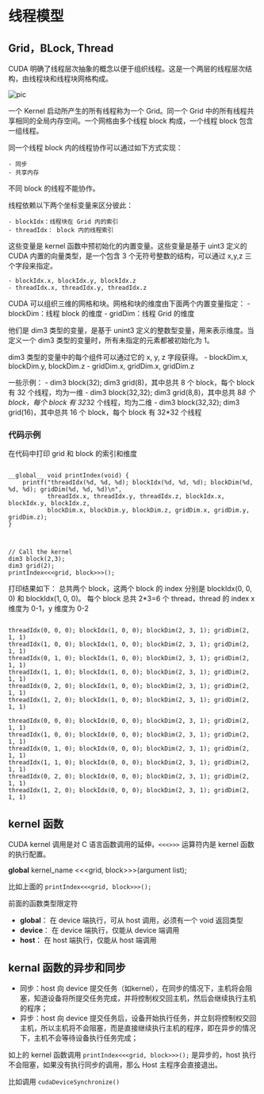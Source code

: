 # 线程模型

## Grid，BLock, Thread

CUDA 明确了线程层次抽象的概念以便于组织线程。这是一个两层的线程层次结构，由线程块和线程块网格构成。

![pic](https://docs.nvidia.com/cuda/cuda-c-programming-guide/graphics/grid-of-thread-blocks.png)

一个 Kernel 启动所产生的所有线程称为一个 Grid。同一个 Grid 中的所有线程共享相同的全局内存空间。一个网格由多个线程 block 构成，一个线程 block 包含一组线程。

同一个线程 block 内的线程协作可以通过如下方式实现：

    - 同步
    - 共享内存

不同 block 的线程不能协作。

线程依赖以下两个坐标变量来区分彼此：

    - blockIdx：线程块在 Grid 内的索引
    - threadIdx： block 内的线程索引

这些变量是 kernel 函数中预初始化的内置变量。这些变量是基于 uint3 定义的 CUDA 内置的向量类型，是一个包含 3 个无符号整数的结构，可以通过 x,y,z 三个字段来指定。

    - blockIdx.x, blockIdx.y, blockIdx.z
    - threadIdx.x, threadIdx.y, threadIdx.z


CUDA 可以组织三维的网格和块。网格和块的维度由下面两个内置变量指定：
    - blockDim：线程 block 的维度
    - gridDim：线程 Grid 的维度

他们是 dim3 类型的变量，是基于 unint3 定义的整数型变量，用来表示维度。当定义一个 dim3 类型的变量时，所有未指定的元素都被初始化为 1。

dim3 类型的变量中的每个组件可以通过它的 x, y, z 字段获得。
    - blockDim.x, blockDim.y, blockDim.z
    - gridDim.x, gridDim.x, gridDim.z

一些示例：
    - dim3 block(32); dim3 grid(8)，其中总共 8 个 block，每个 block 有 32 个线程，均为一维
    - dim3 block(32,32); dim3 grid(8,8)，其中总共 8*8 个 block，每个 block 有 32*32 个线程，均为二维
    - dim3 block(32,32); dim3 grid(16)，其中总共 16 个 block，每个 block 有 32*32 个线程

### 代码示例

在代码中打印 grid 和 block 的索引和维度

```

__global__ void printIndex(void) {
    printf("threadIdx(%d, %d, %d); blockIdx(%d, %d, %d); blockDim(%d, %d, %d); gridDim(%d, %d, %d)\n",
           threadIdx.x, threadIdx.y, threadIdx.z, blockIdx.x, blockIdx.y, blockIdx.z,
           blockDim.x, blockDim.y, blockDim.z, gridDim.x, gridDim.y, gridDim.z);
}



// Call the kernel
dim3 block(2,3);
dim3 grid(2);
printIndex<<<grid, block>>>();

```

打印结果如下：
总共两个 block，这两个 block 的 index 分别是 blockIdx(0, 0, 0) 和 blockIdx(1, 0, 0)。
每个 block 总共 2*3=6 个 thread，thread 的 index x 维度为 0-1，y 维度为 0-2
```

threadIdx(0, 0, 0); blockIdx(1, 0, 0); blockDim(2, 3, 1); gridDim(2, 1, 1)
threadIdx(1, 0, 0); blockIdx(1, 0, 0); blockDim(2, 3, 1); gridDim(2, 1, 1)
threadIdx(0, 1, 0); blockIdx(1, 0, 0); blockDim(2, 3, 1); gridDim(2, 1, 1)
threadIdx(1, 1, 0); blockIdx(1, 0, 0); blockDim(2, 3, 1); gridDim(2, 1, 1)
threadIdx(0, 2, 0); blockIdx(1, 0, 0); blockDim(2, 3, 1); gridDim(2, 1, 1)
threadIdx(1, 2, 0); blockIdx(1, 0, 0); blockDim(2, 3, 1); gridDim(2, 1, 1)

threadIdx(0, 0, 0); blockIdx(0, 0, 0); blockDim(2, 3, 1); gridDim(2, 1, 1)
threadIdx(1, 0, 0); blockIdx(0, 0, 0); blockDim(2, 3, 1); gridDim(2, 1, 1)
threadIdx(0, 1, 0); blockIdx(0, 0, 0); blockDim(2, 3, 1); gridDim(2, 1, 1)
threadIdx(1, 1, 0); blockIdx(0, 0, 0); blockDim(2, 3, 1); gridDim(2, 1, 1)
threadIdx(0, 2, 0); blockIdx(0, 0, 0); blockDim(2, 3, 1); gridDim(2, 1, 1)
threadIdx(1, 2, 0); blockIdx(0, 0, 0); blockDim(2, 3, 1); gridDim(2, 1, 1)

```

## kernel 函数

CUDA kernel 调用是对 C 语言函数调用的延伸，`<<<>>>` 运算符内是 kernel 函数的执行配置。

__global__ kernel_name <<<grid, block>>>(argument list);

比如上面的 `printIndex<<<grid, block>>>();`

前面的函数类型限定符
- __global__： 在 device 端执行，可从 host 调用，必须有一个 void 返回类型
- __device__： 在 device 端执行，仅能从 device 端调用
- __host__：   在 host 端执行，仅能从 host 端调用


## kernal 函数的异步和同步

- 同步：host 向 device 提交任务（如kernel），在同步的情况下，主机将会阻塞，知道设备将所提交任务完成，并将控制权交回主机，然后会继续执行主机的程序；
- 异步：host 向 device 提交任务后，设备开始执行任务，并立刻将控制权交回主机，所以主机将不会阻塞，而是直接继续执行主机的程序，即在异步的情况下，主机不会等待设备执行任务完成；

如上的 kernel 函数调用 `printIndex<<<grid, block>>>();` 是异步的，host 执行不会阻塞，如果没有执行同步的调用，那么 Host 主程序会直接退出。

比如调用 `cudaDeviceSynchronize()`

